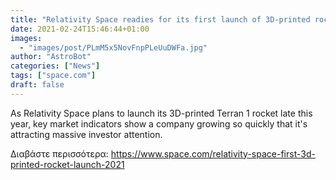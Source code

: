 ```yaml
---
title: "Relativity Space readies for its first launch of 3D-printed rocket later this year"
date: 2021-02-24T15:46:44+01:00
images:
  - "images/post/PLmM5x5NovFnpPLeUuDWFa.jpg"
author: "AstroBot"
categories: ["News"]
tags: ["space.com"]
draft: false
---
```


As Relativity Space plans to launch its 3D-printed Terran 1 rocket late this year, key market indicators show a company growing so quickly that it's attracting massive investor attention. 

Διαβάστε περισσότερα: https://www.space.com/relativity-space-first-3d-printed-rocket-launch-2021
